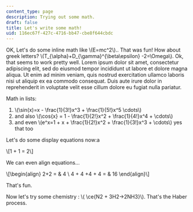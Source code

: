 ```yaml
---
content_type: page
description: Trying out some math.
draft: false
title: Let's write some math!
uid: 116ec67f-427c-4716-bb47-cbe8f644cbdc
---
```

OK, Let's do some inline math like \\(E=mc^2\\).. That was fun! How about greek letters? \\(T_{\alpha}+D_{\gamma}^{\beta\epsilon} -2=\Omega\\). Ok, that seems to work pretty well. Lorem ipsum dolor sit amet, consectetur adipiscing elit, sed do eiusmod tempor incididunt ut labore et dolore magna aliqua. Ut enim ad minim veniam, quis nostrud exercitation ullamco laboris nisi ut aliquip ex ea commodo consequat. Duis aute irure dolor in reprehenderit in voluptate velit esse cillum dolore eu fugiat nulla pariatur.

Math in lists:

1. \\(\sin(x)=x - \frac{1}{3!}x^3 + \frac{1}{5!}x^5 \cdots\\)
2. and also \\(\cos{x} = 1 - \frac{1}{2!}x^2 + \frac{1}{4!}x^4 + \cdots\\)
3. and even \\(e^x=1 + x + \frac{1}{2!}x^2 + \frac{1}{3!}x^3 + \cdots\\) yes that too

Let's do some display equations now:a

\\[1 + 1 = 2\\]

We can even align equations...

\\[\begin{align} 2+2 = & 4 \\ 4 + 4 +4 + 4 = & 16 \end{align}\\]

That's fun.

Now let's try some chemistry : \\( \ce{N2 + 3H2->2NH3}\\). That's the Haber process.